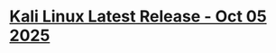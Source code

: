 # [Kali Linux Latest Release - Oct 05 2025](https://github.com/xiv3r/kali/releases/tag/kali-latest)
